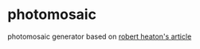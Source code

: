 # photomosaic
photomosaic generator based on [robert heaton's article](https://robertheaton.com/2018/11/03/programming-project-4-photomosaics/)
